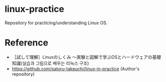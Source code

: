 # linux-practice
Repository for practicing/understanding Linux OS.

# Reference
 - ［試して理解］Linuxのしくみ ～実験と図解で学ぶOSとハードウェアの基礎知識(실습과 그림으로 배우는 리눅스 구조)
 -  https://github.com/satoru-takeuchi/linux-in-practice (Author's repository)
